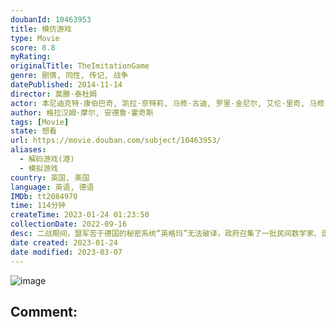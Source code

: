 ```yaml
---
doubanId: 10463953
title: 模仿游戏
type: Movie
score: 8.8
myRating: 
originalTitle: TheImitationGame
genre: 剧情, 同性, 传记, 战争
datePublished: 2014-11-14
director: 莫滕·泰杜姆
actor: 本尼迪克特·康伯巴奇, 凯拉·奈特莉, 马修·古迪, 罗里·金尼尔, 艾伦·里奇, 马修·比尔德, 查尔斯·丹斯, 马克·斯特朗, 詹姆斯·诺斯科特, 汤姆·古德曼, 史蒂芬·威丁顿, 伊兰·古德曼, 杰克·塔尔登, 埃里克斯·劳瑟, 杰克·巴农, 塔彭丝·米德尔顿, 安德鲁·哈维尔, 维尔·博登, 李·阿斯奎斯, 海莉·乔安妮·培根, 安库塔·布雷班, 格雷斯·卡尔德, 理查德·坎贝尔, 温斯顿·丘吉尔, 克里斯·考林, 汉娜·弗林, 卢克·霍普, 斯图尔特·马修斯, 亚当·诺威尔, 哈里·, 蒂姆·斯蒂德, 劳伦斯·肯尼迪, 蒂姆·范·艾肯, 维多利亚·威克斯
author: 格拉汉姆·摩尔, 安德鲁·霍奇斯
tags: [Movie]
state: 想看
url: https://movie.douban.com/subject/10463953/
aliases:
  - 解码游戏(港)
  - 模拟游戏
country: 英国, 美国
language: 英语, 德语
IMDb: tt2084970
time: 114分钟
createTime: 2023-01-24 01:23:50
collectionDate: 2022-09-16
desc: 二战期间，盟军苦于德国的秘密系统“英格玛”无法破译，政府召集了一批民间数学家、逻辑学家进行秘密破解工作，图灵（本尼迪克特·康伯巴奇BenedictCumberbatch饰）就是其中之一。计划刚开...
date created: 2023-01-24
date modified: 2023-03-07
---
```


![image](p2255040492.jpg)

Comment:
---
